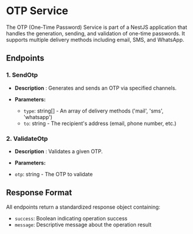 # OTP Service

The OTP (One-Time Password) Service is part of a NestJS application that handles the generation, sending, and validation of one-time passwords. It supports multiple delivery methods including email, SMS, and WhatsApp.

## Endpoints

### 1. SendOtp

- **Description** : Generates and sends an OTP via specified channels.

- **Parameters:**
    - `type`: string[] - An array of delivery methods ('mail', 'sms', 'whatsapp')
    - `to`: string - The recipient's address (email, phone number, etc.)

### 2. ValidateOtp

- **Description** : Validates a given OTP.

- **Parameters:**
-   `otp`: string - The OTP to validate


## Response Format
All endpoints return a standardized response object containing:
- `success`: Boolean indicating operation success
- `message`: Descriptive message about the operation result
